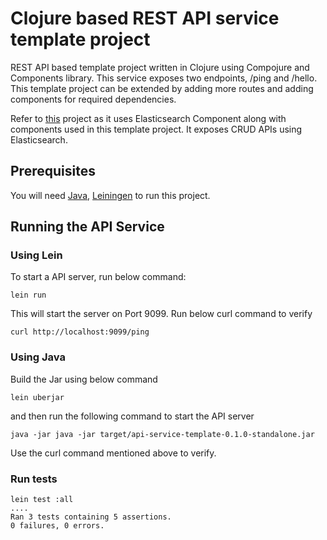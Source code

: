 # Clojure based REST API service template project

REST API based template project written in Clojure using Compojure and Components library.
This service exposes two endpoints, /ping and /hello. This template project can be extended by adding more routes and adding components for required dependencies.

Refer to [this](https://github.com/pardeep-singh/restro-search-engine) project as it uses Elasticsearch Component along with components used in this template project.
It exposes CRUD APIs using Elasticsearch.

## Prerequisites

You will need [Java](https://docs.oracle.com/javase/8/docs/technotes/guides/install/install_overview.html), [Leiningen](https://leiningen.org/)
to run this project.

## Running the API Service

### Using Lein
To start a API server, run below command:

```
lein run
```

This will start the server on Port 9099. Run below curl command to verify
```
curl http://localhost:9099/ping
```

### Using Java
Build the Jar using below command
```
lein uberjar
```
and then run the following command to start the API server
```
java -jar java -jar target/api-service-template-0.1.0-standalone.jar
```
Use the curl command mentioned above to verify.

### Run tests
```
lein test :all
....
Ran 3 tests containing 5 assertions.
0 failures, 0 errors.
```
